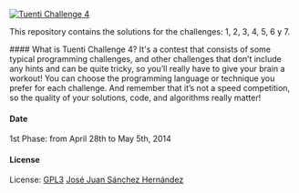 [![Tuenti Challenge 4](https://contest.tuenti.net/resources/logo.png)](https://contest.tuenti.net/)

This repository contains the solutions for the challenges: 1, 2, 3, 4, 5, 6 y 7.


#### What is Tuenti Challenge 4?
It's a contest that consists of some typical programming challenges, and other challenges that don’t include any hints and can be quite tricky, so you’ll really have to give your brain a workout! You can choose the programming language or technique you prefer for each challenge. And remember that it’s not a speed competition, so the quality of your solutions, code, and algorithms really matter!

#### Date
1st Phase: from April 28th to May 5th, 2014

#### License
License: [GPL3](http://www.gnu.org/licenses/gpl-3.0.html)
[José Juan Sánchez Hernández](http://josejuansanchez.org)